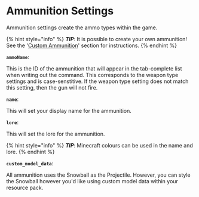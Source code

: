 # Ammunition Settings

Ammunition settings create the ammo types within the game.

{% hint style="info" %}
_**TIP**_: It is possible to create your own ammunition! See the '[Custom Ammunition](../../items/custom-ammunition.md)' section for instructions.
{% endhint %}

**`ammoName`**:

This is the ID of the ammunition that will appear in the tab-complete list when writing out the command. This corresponds to the weapon type settings and is case-senstitive. If the weapon type setting does not match this setting, then the gun will not fire.

**`name`**:

This will set your display name for the ammunition.

**`lore`**:

This will set the lore for the ammunition.

{% hint style="info" %}
_**TIP**_: Minecraft colours can be used in the name and lore.
{% endhint %}

**`custom_model_data`**:

All ammunition uses the Snowball as the Projectile. However, you can style the Snowball however you'd like using custom model data within your resource pack.
